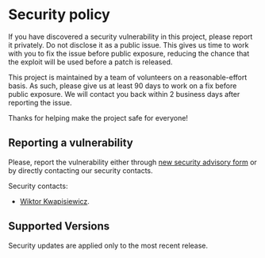# Security policy

If you have discovered a security vulnerability in this project, please report it privately.
Do not disclose it as a public issue.
This gives us time to work with you to fix the issue before public exposure, reducing the chance that the exploit will be used before a patch is released.

This project is maintained by a team of volunteers on a reasonable-effort basis.
As such, please give us at least 90 days to work on a fix before public exposure.
We will contact you back within 2 business days after reporting the issue.

Thanks for helping make the project safe for everyone!

## Reporting a vulnerability

Please, report the vulnerability either through [new security advisory form][ADV] or by directly contacting our security contacts.

[ADV]: https://github.com/wiktor-k/wkd-exporter/security/advisories/new

Security contacts:
  - [Wiktor Kwapisiewicz][WK].

[WK]: https://github.com/wiktor-k

## Supported Versions

Security updates are applied only to the most recent release.
